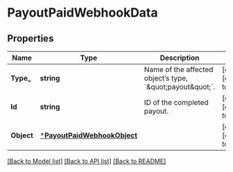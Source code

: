 # PayoutPaidWebhookData

## Properties

 Name       | Type                                                       | Description                                                           | Notes                        
------------|------------------------------------------------------------|-----------------------------------------------------------------------|------------------------------
 **Type_**  | **string**                                                 | Name of the affected object’s type, &#x60;\&quot;payout\&quot;&#x60;. | [optional] [default to null] 
 **Id**     | **string**                                                 | ID of the completed payout.                                           | [optional] [default to null] 
 **Object** | [***PayoutPaidWebhookObject**](PayoutPaidWebhookObject.md) |                                                                       | [optional] [default to null] 

[[Back to Model list]](../README.md#documentation-for-models) [[Back to API list]](../README.md#documentation-for-api-endpoints) [[Back to README]](../README.md)

